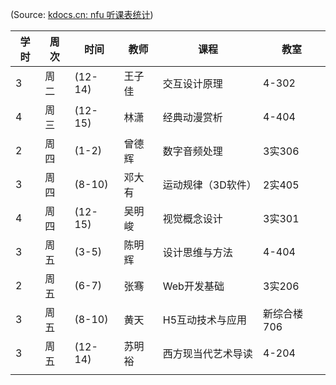 (Source:  [kdocs.cn: nfu 听课表统计](https://www.kdocs.cn/l/ciaB1zsxOmXw?from=docs&startTime=1729756833035))

| 学时  | 周次  | 时间      | 教师  | 课程         | 教室      |
| --- | --- | ------- | --- | ---------- | ------- |
| 3   | 周二  | (12-14) | 王子佳 | 交互设计原理     | 4-302   |
| 4   | 周三  | (12-15) | 林潇  | 经典动漫赏析     | 4-404   |
| 2   | 周四  | (1-2)   | 曾德辉 | 数字音频处理     | 3实306   |
| 3   | 周四  | (8-10)  | 邓大有 | 运动规律（3D软件） | 2实405   |
| 4   | 周四  | (12-15) | 吴明峻 | 视觉概念设计     | 3实301   |
| 3   | 周五  | (3-5)   | 陈明辉 | 设计思维与方法    | 4-404   |
| 2   | 周五  | (6-7)   | 张骞  | Web开发基础    | 3实206   |
| 3   | 周五  | (8-10)  | 黄天  | H5互动技术与应用  | 新综合楼706 |
| 3   | 周五  | (12-14) | 苏明裕 | 西方现当代艺术导读  | 4-204   |
|     |     |         |     |            |         |
